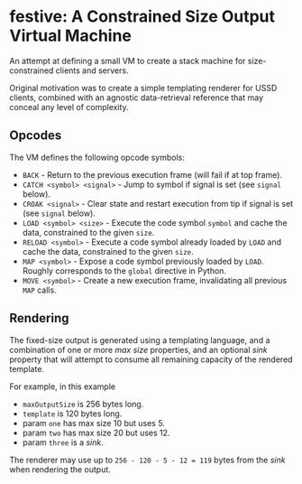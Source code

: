 # festive: A Constrained Size Output Virtual Machine

An attempt at defining a small VM to create a stack machine for size-constrained clients and servers.

Original motivation was to create a simple templating renderer for USSD clients, combined with an agnostic data-retrieval reference that may conceal any level of complexity.


## Opcodes

The VM defines the following opcode symbols:

* `BACK` - Return to the previous execution frame (will fail if at top frame).
* `CATCH <symbol> <signal>` - Jump to symbol if signal is set (see `signal` below).
* `CROAK <signal>` - Clear state and restart execution from tip if signal is set (see `signal` below).
* `LOAD <symbol> <size>` - Execute the code symbol `symbol` and cache the data, constrained to the given `size`.
* `RELOAD <symbol>` - Execute a code symbol already loaded by `LOAD` and cache the data, constrained to the given `size`. 
* `MAP <symbol>` - Expose a code symbol previously loaded by `LOAD`. Roughly corresponds to the `global` directive in Python.
* `MOVE <symbol>` - Create a new execution frame, invalidating all previous `MAP` calls.


## Rendering

The fixed-size output is generated using a templating language, and a combination of one or more _max size_ properties, and an optional _sink_ property that will attempt to consume all remaining capacity of the rendered template.

For example, in this example

- `maxOutputSize` is 256 bytes long.
- `template` is 120 bytes long.
- param `one` has max size 10 but uses 5.
- param `two` has max size 20 but uses 12.
- param `three` is a _sink_.

The renderer may use up to `256 - 120 - 5 - 12 = 119` bytes from the _sink_ when rendering the output.

